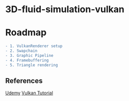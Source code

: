 # 3D-fluid-simulation-vulkan

# Roadmap
```diff
- 1. VulkanRenderer setup
- 2. Swapchain
- 3. Graphic Pipeline
- 4. Framebuffering
- 5. Triangle rendering
```

## References
[Udemy](https://www.udemy.com/course/learn-the-vulkan-api-with-cpp/)
[Vulkan Tutorial](https://vulkan-tutorial.com/Introduction)
